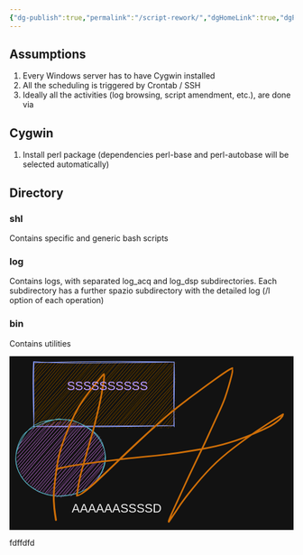```yaml
---
{"dg-publish":true,"permalink":"/script-rework/","dgHomeLink":true,"dgPassFrontmatter":false}
---
```



## Assumptions

1. Every Windows server has to have Cygwin installed
2. All the scheduling is triggered by Crontab / SSH
3. Ideally all the activities (log browsing, script amendment, etc.), are done via 

## Cygwin

1. Install perl package (dependencies perl-base and perl-autobase will be selected automatically)

## Directory

### shl
Contains specific and generic bash scripts

### log
Contains logs, with separated log_acq and log_dsp subdirectories. Each subdirectory has a further spazio subdirectory with the detailed log (/l option of each operation)

### bin
Contains utilities


<svg version="1.1" xmlns="http://www.w3.org/2000/svg" viewBox="0 0 467.5 285.7368421052631" width="935" height="571.4736842105262" filter="invert(93%) hue-rotate(180deg)">
  <!-- svg-source:excalidraw -->
  
  <defs>
    <style>
      @font-face {
        font-family: "Virgil";
        src: url("https://unpkg.com/@zsviczian/excalidraw@0.12.0-obsidian-8/dist/excalidraw-assets/Virgil.woff2");
      }
      @font-face {
        font-family: "Cascadia";
        src: url("https://unpkg.com/@zsviczian/excalidraw@0.12.0-obsidian-8/dist/excalidraw-assets/Cascadia.woff2");
      }
    </style>
  </defs>
  <rect x="0" y="0" width="467.5" height="285.7368421052631" fill="#ffffff"/><g stroke-linecap="round" transform="translate(39.5 10) rotate(0 115.5 52.5)"><path d="M0 0 C0 0, 0 0, 0 0 M0 0 C0 0, 0 0, 0 0 M-0.91 6.81 C1.12 4.63, 2.06 3.35, 4.77 0.67 M-0.21 6.52 C1.87 3.88, 4.1 1.36, 5.22 0.25 M0.52 11.98 C4.73 8.09, 7.72 2.3, 10.37 1.48 M0.83 12.49 C3.47 9.1, 4.51 5.61, 11.1 0.55 M0 19.47 C2.5 12.77, 8.6 8.49, 16.11 -1.62 M-0.25 18.38 C5.49 12.94, 9.78 7.07, 15.75 0.64 M1.07 23.38 C6.11 15.86, 12.97 6.55, 21.69 -0.73 M1.17 24.9 C7.92 14.89, 16 7.05, 20.64 0.47 M-0.62 32.24 C8.07 19.21, 17.96 10.28, 25.31 -0.39 M0.82 31.38 C8.1 21.47, 16.44 11.49, 26.55 0.97 M-2.03 35.25 C9.28 24.11, 20.4 14.17, 31.08 -0.35 M-0.19 36.29 C8.01 25.6, 17.24 15.87, 32.01 0.21 M-0.37 41.37 C7.65 33.08, 20.19 21.58, 35.9 1.74 M0.2 42.61 C10.92 30.82, 20.01 19.93, 36.5 -0.3 M1.1 48.35 C12.39 38.22, 21 24.76, 40.92 1.06 M-0.55 48.25 C9.94 37.65, 19.14 27.24, 43.17 -0.61 M-0.16 54.31 C14.72 37.12, 27.89 24.16, 46.45 -1.53 M0.41 53.84 C11.93 40.75, 24.35 26.36, 47.98 -0.13 M0.99 62.53 C12.25 45.35, 27.42 32.33, 51.4 -0.66 M0.52 60.86 C18.86 39.55, 36.87 16.45, 52.35 -0.66 M0.15 69.04 C15.81 48.31, 30.83 31.84, 56.23 -1.7 M-0.27 67.46 C14.09 53.12, 26.29 37.4, 58.31 -0.16 M1.57 71.64 C12.83 59.06, 25.67 44.15, 62.4 -1.88 M1.01 72.82 C18.69 50.1, 39.1 28.72, 63.17 0.23 M-1.6 81.04 C22.44 52.78, 45.44 28.03, 67.26 -1.51 M-0.25 78.47 C21.41 54.12, 43.67 30.46, 68.67 0.36 M1.45 86.33 C17.63 66.92, 29.51 48.2, 75.54 -1.18 M0.79 85.16 C14.47 67.36, 30.53 50.06, 73.64 0.11 M0.16 89.87 C32.02 54.69, 64.51 21.28, 78.26 -0.91 M0.54 91.95 C28.12 60.4, 55.54 29.17, 79.14 -0.48 M-0.66 96.78 C29.77 62.73, 59.55 30.5, 84.17 -1.37 M-0.01 97.05 C22.04 72.35, 43.53 49.2, 85.15 -0.13 M-0.59 102.07 C25.75 75.97, 48.13 48.44, 90.68 0.94 M0.16 103.14 C31.97 67.48, 63.28 31.84, 89.69 -0.22 M1.24 108.66 C24.92 80.24, 49.08 51.07, 95.32 0.5 M3.18 106.74 C37.01 68.63, 70.95 31.49, 95.5 0.28 M7.02 105.7 C38.39 69.35, 71.63 32.12, 98.66 -0.37 M8.33 106.8 C28.65 84.9, 47.29 61.62, 101.19 0.95 M14.52 105.68 C36.35 83.26, 58.82 54.18, 107.77 -0.79 M12.52 107.07 C39.42 77.53, 65.18 48.03, 105.87 -1.04 M18.47 105.42 C49.46 70.43, 82.17 35.5, 111.1 -0.43 M18.96 107.4 C40.36 81.88, 62.66 57.01, 110.37 -0.79 M24.82 106.66 C53.86 71, 81.37 38.82, 117.35 0.02 M23.56 107.58 C52.3 74.02, 80.86 42.21, 117.18 0.14 M27.59 106.89 C59.46 72.28, 87.22 38.67, 121.6 -0.07 M29.04 106.49 C63.31 67.32, 96.53 28.57, 122.89 0.09 M34.36 108.15 C63.89 70.9, 97.86 34.87, 125.58 1.76 M34.64 106.12 C69.67 69.38, 101.78 30.9, 127.69 0.65 M39.2 107.83 C62.63 79.49, 85.83 57.15, 134.46 0.66 M40.22 106.73 C75.33 66.07, 110.07 23.59, 132.28 -0.52 M44.09 107.48 C74.18 75.39, 100.16 41.92, 137.74 -0.73 M45.97 106.89 C74.26 73.73, 103.49 39.71, 138.1 -0.56 M51.87 107.68 C72.91 79.34, 99.3 51.88, 142.74 0.51 M50.54 106.63 C81.53 72.88, 111.91 37.07, 142.95 0.64 M55.67 104.77 C80 80.28, 100.41 53.65, 147.48 -1.57 M54.68 107.46 C79.99 78.64, 104.25 50.85, 149.16 -0.42 M59.86 105.72 C80.92 81.51, 105.72 54.52, 154.17 -1.01 M61.42 107.56 C80.6 83.29, 98.39 60.87, 153.23 -0.82 M64.82 105.66 C98.27 70.04, 134.51 32.27, 158.14 -1.1 M65.09 106.51 C87.31 81.92, 110.58 55.92, 158.01 -0.03 M71.16 106.97 C109.75 62.8, 144.83 21.19, 165.25 -1.61 M70.7 106.74 C105.36 67.03, 138.17 28.84, 164.32 0.08 M77.95 108.32 C98.65 81.34, 123.45 51.81, 168.83 0.11 M76.42 107.82 C106.33 73.1, 135.07 39.44, 169.16 0.4 M81.48 108.24 C107.51 78.9, 132.17 50.03, 175.15 -2.19 M81.58 106.28 C109.38 76.1, 136.27 46.88, 175.31 0.65 M86.23 105.95 C113.24 78.19, 136.92 48.92, 180.34 -0.71 M87.79 107.77 C114.3 74.45, 142.84 42.86, 179.53 0.49 M92.25 108.14 C122.91 70.71, 157.07 33.44, 183.8 -0.9 M91.66 106.11 C125.82 68.77, 159.39 30.7, 186.19 -0.4 M98.19 105.8 C120.23 82.05, 139.31 56.97, 189.19 1.44 M97.88 107.38 C117.72 83.46, 139.53 58.29, 191.44 0.75 M104.62 105.04 C127.38 81.3, 151.66 50.59, 197.82 0.91 M103.94 107.04 C135.68 69.89, 170.32 30.89, 196.84 -0.04 M109.08 107.88 C130.06 79.12, 155.87 52.75, 201.62 1.35 M107.25 108.01 C132.99 76.16, 160.9 46.31, 201.56 -0.47 M113.45 107.09 C147.59 64.66, 185.84 26.03, 208.56 0.65 M113.81 107.74 C145.78 70.73, 177.85 34.34, 206.01 0.16 M118.89 106.99 C148.32 74.46, 176.96 40.18, 211.6 1.57 M119.36 106.37 C143.51 76.54, 171.24 46.96, 212 0.04 M125.31 106.25 C160.12 64.87, 198.18 21.56, 218.09 0.54 M124.03 107.74 C158.39 67.13, 192.35 30.49, 218.38 -1.05 M130.3 106.72 C157.46 72.75, 185.15 40.28, 222.79 -1.53 M129.54 107.55 C164.93 69.44, 197.92 29.64, 223.23 -0.64 M136.52 108.22 C169.68 68.3, 204.66 26.6, 229.2 1.56 M135.78 106.42 C166.07 69.93, 197.4 34.53, 227.48 0.48 M138.72 105.41 C157.55 84.5, 177.14 62.93, 233.94 0.91 M140.03 107.99 C171.69 70.41, 202.46 36.23, 232.45 0.17 M147.1 106.52 C168.2 77.51, 193.3 51.7, 232.83 9.03 M145.6 106.02 C179.58 68.16, 213.05 29.31, 232.2 6.76 M150.29 106.23 C172.23 80.12, 198.86 51.86, 232.32 14.12 M150.97 106.49 C174.12 78.37, 198.41 51.52, 232.1 13.58 M154.79 108.43 C172.97 84.06, 191.28 63.54, 233.83 20.47 M156.45 106.66 C179.76 78.22, 204.33 49.88, 231.49 18.63 M159.86 107.08 C183.01 84.62, 201.24 57.22, 233.92 26.98 M161.36 107.2 C175.86 88.5, 192.71 71.62, 232.97 25.41 M165.03 105 C188.92 83.68, 205.07 63.29, 233.07 32.7 M166.66 107.28 C187.86 80.88, 209.92 57.33, 233.5 31.76 M172.99 106.68 C190.43 85.23, 207.72 65.59, 232.63 35.7 M172.12 106.65 C195.34 79.52, 220.35 52.2, 232.45 36.94 M177.02 105.09 C191.5 87.24, 209.9 71.26, 231.57 42.57 M176.96 106.73 C192.44 89.52, 208.55 72.61, 232.69 44.48 M183.97 106.52 C200.84 85.07, 219.78 63.36, 230.73 51.53 M183.04 106.72 C200.32 88.23, 216.95 67.31, 231.97 49.53 M188.99 106.09 C201.92 91.28, 216.75 72.26, 231.02 57.47 M186.82 107.43 C197.53 96.14, 208.25 85.37, 231.37 55.21 M193.8 108.85 C207.91 89.4, 224.46 71, 232.2 63.51 M193.81 107.63 C206.81 92.02, 220.56 76.06, 233.34 62.41 M198.87 108.88 C207.77 92.72, 218.84 81.63, 231.85 69.83 M198.04 107.41 C210.07 94.62, 220.75 82.4, 232.79 67.97 M204.22 106.74 C209.31 99.22, 217.2 91.22, 232.1 73.21 M203.02 106.99 C212.33 97.7, 220.4 86.63, 231.13 74.42 M210.34 108.41 C214.78 101.24, 219.44 94.48, 233.89 80.11 M207.89 107.84 C217.02 99.27, 224.1 90.95, 232.71 80.41 M215.65 106.01 C222.07 101.73, 224.97 94.5, 233.17 85.72 M215.12 106.75 C219.22 102.12, 223.23 97.38, 232.25 86.01 M221.44 108.66 C223.64 103.3, 228.44 98.69, 233.68 91.53 M218.64 106.97 C223.68 102.17, 229.63 94.45, 231.82 91.54 M225.19 107.1 C228.15 104.32, 229.44 101.94, 232.08 99.45 M225.31 106.53 C226.43 105.2, 229.16 102.85, 232.71 98.66" stroke="#fab005" stroke-width="0.5" fill="none"/><path d="M0.15 -1.13 C50.57 2.93, 100.82 0.68, 231.47 -0.49 M0.77 0.48 C73.01 -1.37, 145.12 -2.45, 231.38 -0.48 M231.58 -0.59 C232.86 32.06, 231.08 60.43, 231.18 103.32 M231.58 -0.45 C230.75 36.51, 230.71 73.33, 231.72 105.93 M230.02 104.11 C148.4 106.32, 67.64 106.27, -0.94 105.47 M231.72 104.16 C169.91 104.83, 110.34 103.99, -0.43 105.42 M0.52 104.85 C1.43 66.93, -0.57 29.88, 0.82 1.31 M0.81 105.9 C-0.35 69.14, -1.88 32.86, 0.02 -0.44" stroke="#364fc7" stroke-width="1" fill="none"/></g><g stroke-linecap="round" transform="translate(10 103.5) rotate(0 73.75 63.25)"><path d="M21.04 18.29 C21.04 18.29, 21.04 18.29, 21.04 18.29 M21.04 18.29 C21.04 18.29, 21.04 18.29, 21.04 18.29 M4.98 42.25 C13.72 35.75, 22.51 26.64, 30.88 13.95 M4.41 43.38 C13.3 33.5, 21.53 23.14, 30.86 13.33 M2.95 49.62 C18.08 34.81, 27.15 21.47, 41.29 10.32 M3.35 50.54 C18.66 33.91, 32.2 18.34, 39.6 9.72 M2.86 56.84 C13.08 44.02, 25.83 29.84, 48.89 4.16 M3.97 56.48 C20.26 38.18, 35.85 19.77, 49.52 3.92 M1.82 63.93 C13.82 52, 26.39 35.59, 53.94 8.53 M3.61 62.88 C18.1 47.13, 31.46 31.18, 51.83 7.78 M1.23 70.47 C16 54.44, 32.69 38.25, 59.41 8.31 M1.86 71.72 C17.67 53.12, 33.84 34.65, 56.89 5.69 M4.22 74.73 C19.75 55.96, 36.35 38.71, 64.21 4.18 M3.26 75.66 C16.63 60.79, 29.77 45.69, 63.83 4.78 M5.3 78.7 C19.83 62.62, 31.78 45.84, 69.84 5.14 M5.27 79.29 C27.35 53.25, 51.23 26.23, 70.33 4.68 M7.73 82.21 C32.71 52.98, 57.01 26.94, 74.51 3.23 M6.83 84.46 C30.93 54.79, 57.14 25.7, 75.15 4.44 M8.96 86.88 C34.63 55.38, 64.9 25.5, 83.92 -0.29 M8.17 88.42 C28.72 63.03, 50.05 38.31, 84.13 1.94 M11.51 90.32 C28.32 71.58, 47.7 48.91, 88.98 2.08 M8.93 91.28 C32.45 65.64, 56.08 38.35, 88.17 3.11 M11.76 94.31 C35.31 66.14, 60.37 38.53, 91.6 4.35 M11.25 96.38 C41.41 60.02, 72.02 25.02, 92.35 3.46 M15.42 98.21 C32.59 76.36, 54.9 53.65, 97.7 4.88 M14.5 98.98 C32.65 78.96, 50.42 57.06, 95.23 6.07 M17.03 100.71 C41.39 72.87, 66.82 43.73, 100.05 4.5 M17.08 102.12 C39.47 75.92, 60.54 52.77, 100.89 7.01 M18.76 105.97 C51.99 65.79, 87.65 29.69, 105.01 8.47 M20.48 104.07 C41.75 80.93, 62.24 55.9, 104.05 7.45 M24.57 106.33 C49.93 75.81, 77.35 42.25, 109.36 10.38 M23.75 107.21 C47.93 78.29, 73.65 48.99, 108.1 8.82 M26.33 109.21 C52.5 77.6, 80.95 46.73, 113.11 8.9 M26.88 110.2 C59.97 71.32, 92.58 33.51, 112.27 9.76 M28.65 113.36 C62.9 75.89, 95.89 37.56, 115.69 12.42 M29.92 112.38 C62.31 72.63, 97.51 33.56, 115.02 13.99 M31.68 114.98 C55.22 90.73, 75.26 62.15, 120.68 14.73 M33.05 115.17 C59.65 84.75, 86.2 53.64, 119.1 14.2 M35.94 115.96 C54.04 94.49, 73.85 73.41, 124.01 16.75 M35.72 118.49 C69.79 78.23, 104.29 38.12, 123.04 17.01 M38.44 120.54 C69.6 81.98, 102.55 45.25, 124.12 20.7 M40.01 118.65 C71.37 81.25, 104.55 42.51, 125.54 19.32 M45.55 120 C63.8 95.69, 83.07 74.27, 130.06 23.26 M43.81 119.27 C66.01 93.6, 90 67.14, 128.91 22.77 M47.74 122.38 C77.82 88.21, 106.7 55.55, 131.64 26.28 M48.83 122.2 C72.94 92.17, 98.31 62.16, 131.48 24.57 M51.1 122.1 C82.5 90.36, 113.02 53.58, 135.65 26 M52.41 123.39 C83.87 88.21, 113.91 52.65, 135.06 28.02 M56.15 122.21 C74.99 105.18, 88.76 83.53, 138.58 28.68 M57.61 124.31 C88.02 87.01, 118.69 52.02, 138.01 30.31 M61.97 127.32 C87.52 96.93, 112.82 65.88, 141.48 33.31 M59.61 125.13 C85.1 96.87, 110.33 67.25, 139.34 34.46 M63.69 126.73 C88.78 98.32, 115.44 67.58, 143.4 38.56 M64.48 127.08 C88.07 98.18, 113.45 69.97, 142.44 38.52 M68.64 127.95 C87.04 107.98, 102.52 87.35, 143.61 42.2 M67.65 128.16 C95 97.02, 121.18 66.63, 142.57 42.15 M73.78 127.3 C99.92 95.91, 131.16 65.17, 142.3 48.79 M74.56 128.99 C100.51 95.49, 128.9 64.93, 143.88 46.58 M78.63 127.21 C95.03 106.68, 112.17 92.36, 147.53 52.39 M79.91 126.27 C105.16 99.19, 131.26 68.9, 145.57 50.5 M87.98 125.8 C100.06 106.75, 117.53 89.09, 145.94 54.48 M85.66 125.66 C101.28 109.38, 116.86 90.9, 146.97 56.24 M90.73 126.86 C111.24 103.76, 132.8 80.88, 144.96 62.88 M92.11 125.94 C108.88 106.69, 126.12 87.53, 146.96 63.89 M97.99 122.8 C111.06 109.63, 123.86 96.02, 144.85 72.21 M99.33 123.13 C117.41 102.32, 135.15 82.77, 144.33 71.95 M109.31 117.8 C119.77 102.86, 132.47 88.37, 142.96 77.08 M109.63 117.96 C121.86 104.38, 133.02 91.99, 143.29 77.78 M120.86 113.08 C126.78 102.85, 135.68 94.6, 145.16 85.74 M119.04 112.27 C125.27 106.57, 131.53 99.42, 143.22 85.47" stroke="#be4bdb" stroke-width="0.5" fill="none"/><path d="M49.17 4.38 C58.43 0.74, 72.19 -0.29, 82.76 0.68 C93.33 1.64, 103.55 5.41, 112.61 10.16 C121.66 14.9, 131.34 21.48, 137.09 29.15 C142.83 36.81, 146.17 46.94, 147.08 56.17 C147.99 65.4, 146.11 75.88, 142.56 84.54 C139.01 93.21, 133.06 101.86, 125.77 108.18 C118.47 114.5, 108.82 119.5, 98.79 122.47 C88.75 125.44, 76.27 126.93, 65.56 126.01 C54.85 125.09, 43.44 121.63, 34.53 116.94 C25.61 112.26, 17.66 105.49, 12.08 97.9 C6.49 90.31, 2.3 80.75, 1.03 71.41 C-0.24 62.07, 1.14 50.72, 4.47 41.87 C7.8 33.02, 11.32 25.08, 21 18.33 C30.68 11.57, 53.42 4.28, 62.55 1.35 C71.68 -1.59, 75.58 -0.16, 75.76 0.73 M86.52 0.58 C96.77 1.35, 109.7 8.62, 118.29 14.08 C126.87 19.54, 133.05 25.32, 138.03 33.35 C143.02 41.38, 147.73 52.91, 148.21 62.26 C148.69 71.6, 145.3 81.24, 140.9 89.42 C136.5 97.61, 129.76 105.58, 121.82 111.39 C113.88 117.19, 103.74 121.87, 93.26 124.25 C82.78 126.63, 69.47 127.22, 58.95 125.65 C48.43 124.08, 38.47 120.15, 30.12 114.84 C21.78 109.53, 13.87 101.87, 8.88 93.8 C3.89 85.72, 0.38 75.58, 0.19 66.36 C-0.01 57.14, 3.47 47.26, 7.72 38.47 C11.98 29.69, 18.02 19.73, 25.72 13.66 C33.41 7.59, 43.61 4.15, 53.88 2.06 C64.15 -0.03, 81.79 0.8, 87.35 1.1 C92.9 1.4, 87.15 2.72, 87.21 3.86" stroke="#0b7285" stroke-width="1" fill="none"/></g><g transform="translate(76.5 269.2368421052631) rotate(0 188 -124.5)" stroke="none"><path fill="#e67700" d="M -1.54,0.23 Q -1.54,0.23 -2.94,-9.11 -4.35,-18.46 -4.94,-30.56 -5.53,-42.65 -3.19,-62.83 -0.84,-83.01 2.03,-98.62 4.91,-114.23 13.36,-136.35 21.80,-158.46 29.43,-173.91 37.06,-189.35 47.97,-203.90 58.89,-218.45 64.67,-225.47 70.45,-232.49 73.05,-235.61 75.65,-238.74 76.66,-239.70 77.67,-240.67 77.81,-240.79 77.94,-240.92 78.11,-241.02 78.27,-241.11 78.45,-241.16 78.63,-241.21 78.82,-241.22 79.01,-241.22 79.19,-241.18 79.37,-241.14 79.54,-241.06 79.71,-240.98 79.85,-240.86 80.00,-240.74 80.11,-240.59 80.22,-240.44 80.29,-240.27 80.36,-240.09 80.39,-239.91 80.42,-239.72 80.40,-239.54 80.39,-239.35 80.33,-239.17 80.27,-238.99 80.16,-238.84 80.06,-238.68 80.63,-237.56 81.20,-236.44 79.96,-228.23 78.72,-220.02 77.03,-210.02 75.34,-200.03 71.59,-183.82 67.84,-167.60 64.37,-154.24 60.91,-140.88 54.40,-118.52 47.89,-96.15 44.41,-83.51 40.93,-70.86 39.31,-62.08 37.70,-53.31 37.01,-48.86 36.32,-44.40 36.04,-42.36 35.76,-40.33 41.83,-44.35 47.89,-48.37 65.70,-64.64 83.51,-80.91 99.02,-96.03 114.53,-111.15 137.54,-132.53 160.55,-153.92 178.97,-169.78 197.39,-185.63 220.64,-202.88 243.88,-220.13 258.50,-230.62 273.12,-241.10 279.35,-245.14 285.59,-249.18 287.65,-250.02 289.72,-250.86 289.86,-250.93 290.01,-251.01 290.17,-251.04 290.32,-251.07 290.48,-251.07 290.65,-251.06 290.80,-251.02 290.96,-250.98 291.10,-250.90 291.24,-250.82 291.35,-250.71 291.47,-250.60 291.56,-250.46 291.65,-250.33 291.70,-250.18 291.75,-250.02 291.77,-249.86 291.78,-249.70 291.76,-249.54 291.73,-249.38 291.67,-249.23 291.61,-249.09 291.52,-248.96 291.42,-248.83 291.30,-248.72 291.17,-248.62 291.63,-246.41 292.10,-244.19 290.13,-236.34 288.16,-228.49 285.60,-219.61 283.04,-210.73 279.64,-200.89 276.25,-191.06 268.03,-173.46 259.80,-155.86 253.45,-141.66 247.10,-127.46 240.65,-114.36 234.20,-101.25 225.86,-83.77 217.52,-66.29 212.11,-54.41 206.70,-42.53 201.09,-30.43 195.48,-18.32 192.38,-11.33 189.28,-4.33 187.98,-1.15 186.67,2.01 186.93,2.80 187.19,3.58 187.10,3.74 187.01,3.91 186.88,4.04 186.76,4.18 186.60,4.28 186.45,4.38 186.27,4.45 186.10,4.51 185.91,4.53 185.73,4.55 185.54,4.52 185.36,4.49 185.19,4.42 185.02,4.35 184.87,4.25 184.71,4.14 184.59,4.00 184.47,3.85 184.39,3.69 184.31,3.52 184.27,3.34 184.23,3.16 184.23,2.97 184.24,2.79 184.28,2.61 184.33,2.43 190.18,-5.84 196.03,-14.13 202.17,-23.63 208.30,-33.13 224.04,-52.62 239.77,-72.10 254.82,-87.45 269.87,-102.80 291.56,-119.42 313.24,-136.05 328.79,-146.56 344.33,-157.08 354.68,-163.56 365.03,-170.04 369.13,-172.51 373.23,-174.97 373.38,-175.03 373.52,-175.10 373.67,-175.13 373.83,-175.16 373.99,-175.16 374.15,-175.15 374.30,-175.11 374.45,-175.06 374.59,-174.98 374.72,-174.90 374.84,-174.79 374.95,-174.68 375.04,-174.55 375.12,-174.41 375.17,-174.26 375.22,-174.11 375.23,-173.95 375.24,-173.80 375.22,-173.64 375.19,-173.48 375.13,-173.34 375.06,-173.19 374.97,-173.07 374.87,-172.94 374.75,-172.84 374.63,-172.74 374.58,-171.53 374.52,-170.31 371.16,-166.52 367.79,-162.73 359.54,-156.97 351.29,-151.21 328.02,-141.41 304.74,-131.61 285.06,-125.59 265.38,-119.57 237.99,-114.85 210.60,-110.12 189.62,-107.41 168.64,-104.69 151.08,-103.10 133.53,-101.51 105.68,-98.26 77.84,-95.00 62.27,-92.90 46.70,-90.79 36.07,-89.18 25.43,-87.57 19.93,-86.46 14.43,-85.35 11.36,-84.74 8.29,-84.12 6.85,-83.74 5.41,-83.37 4.18,-83.02 2.96,-82.67 2.71,-82.59 2.46,-82.52 2.20,-82.52 1.94,-82.53 1.69,-82.62 1.45,-82.71 1.24,-82.87 1.04,-83.04 0.90,-83.26 0.76,-83.48 0.69,-83.73 0.63,-83.98 0.65,-84.24 0.67,-84.50 0.77,-84.74 0.88,-84.98 1.05,-85.18 1.22,-85.37 1.45,-85.50 1.68,-85.63 1.93,-85.68 2.19,-85.73 2.45,-85.69 2.71,-85.66 2.94,-85.54 3.17,-85.43 3.36,-85.24 3.54,-85.06 3.66,-84.82 3.78,-84.59 3.81,-84.33 3.85,-84.07 3.80,-83.82 3.75,-83.56 3.62,-83.33 3.49,-83.11 3.30,-82.93 3.11,-82.76 2.87,-82.65 2.63,-82.55 2.37,-82.53 2.11,-82.51 1.85,-82.57 1.60,-82.63 1.38,-82.77 1.16,-82.91 1.00,-83.12 0.83,-83.32 0.74,-83.56 0.65,-83.81 0.65,-84.07 0.64,-84.33 0.71,-84.58 0.79,-84.83 0.94,-85.04 1.09,-85.25 1.31,-85.41 1.52,-85.56 1.52,-85.56 1.52,-85.56 3.19,-85.98 4.86,-86.40 6.32,-86.55 7.77,-86.70 10.84,-87.32 13.91,-87.94 19.47,-89.06 25.03,-90.19 35.69,-91.80 46.35,-93.42 61.94,-95.53 77.53,-97.64 105.41,-100.90 133.29,-104.17 150.79,-105.76 168.29,-107.35 189.21,-110.07 210.14,-112.79 237.36,-117.49 264.59,-122.18 284.13,-128.18 303.67,-134.17 326.68,-143.86 349.68,-153.54 357.66,-159.12 365.64,-164.69 368.66,-167.96 371.69,-171.23 372.46,-173.10 373.23,-174.97 373.38,-175.03 373.52,-175.10 373.67,-175.13 373.83,-175.16 373.99,-175.16 374.15,-175.15 374.30,-175.11 374.45,-175.06 374.59,-174.98 374.72,-174.90 374.84,-174.79 374.95,-174.68 375.03,-174.55 375.12,-174.41 375.17,-174.26 375.22,-174.11 375.23,-173.95 375.24,-173.80 375.22,-173.64 375.19,-173.48 375.13,-173.34 375.06,-173.19 374.97,-173.07 374.87,-172.94 374.75,-172.84 374.63,-172.74 370.52,-170.28 366.42,-167.82 356.11,-161.36 345.80,-154.90 330.32,-144.43 314.84,-133.96 293.29,-117.46 271.75,-100.96 256.78,-85.70 241.82,-70.45 226.16,-51.08 210.51,-31.71 204.35,-22.17 198.19,-12.63 192.69,-4.52 187.19,3.58 187.10,3.74 187.01,3.91 186.88,4.04 186.76,4.18 186.60,4.28 186.45,4.38 186.27,4.45 186.10,4.51 185.91,4.53 185.73,4.55 185.54,4.52 185.36,4.49 185.19,4.42 185.02,4.35 184.87,4.25 184.71,4.14 184.59,4.00 184.47,3.85 184.39,3.69 184.31,3.52 184.27,3.34 184.23,3.16 184.23,2.97 184.24,2.79 184.28,2.61 184.33,2.43 184.27,1.87 184.21,1.32 185.55,-2.03 186.88,-5.39 189.99,-12.41 193.09,-19.43 198.70,-31.52 204.30,-43.62 209.72,-55.52 215.14,-67.42 223.49,-84.92 231.83,-102.42 238.26,-115.48 244.69,-128.54 251.05,-142.76 257.41,-156.98 265.58,-174.45 273.75,-191.92 277.12,-201.69 280.49,-211.46 283.04,-220.30 285.58,-229.15 287.50,-236.61 289.43,-244.08 289.57,-247.47 289.72,-250.86 289.86,-250.93 290.01,-251.01 290.17,-251.04 290.32,-251.07 290.48,-251.07 290.65,-251.06 290.80,-251.02 290.96,-250.98 291.10,-250.90 291.24,-250.82 291.35,-250.71 291.47,-250.60 291.56,-250.46 291.65,-250.33 291.70,-250.18 291.75,-250.02 291.77,-249.86 291.78,-249.70 291.76,-249.54 291.73,-249.38 291.67,-249.23 291.61,-249.09 291.52,-248.96 291.42,-248.83 291.30,-248.72 291.17,-248.62 289.11,-247.77 287.05,-246.91 280.88,-242.90 274.70,-238.89 260.11,-228.41 245.52,-217.92 222.37,-200.71 199.22,-183.51 180.86,-167.66 162.50,-151.82 139.55,-130.43 116.60,-109.03 101.10,-93.83 85.59,-78.63 67.62,-62.13 49.65,-45.63 41.51,-41.51 33.37,-37.39 33.23,-39.05 33.09,-40.71 33.40,-42.76 33.71,-44.81 34.40,-49.30 35.09,-53.79 36.72,-62.68 38.36,-71.56 41.84,-84.23 45.32,-96.90 51.81,-119.23 58.29,-141.56 61.74,-154.89 65.18,-168.21 68.90,-184.35 72.61,-200.49 74.27,-210.47 75.93,-220.45 77.17,-228.13 78.40,-235.80 78.04,-238.23 77.67,-240.67 77.81,-240.79 77.94,-240.92 78.11,-241.02 78.27,-241.11 78.45,-241.16 78.63,-241.21 78.82,-241.22 79.00,-241.22 79.19,-241.18 79.37,-241.14 79.54,-241.06 79.71,-240.98 79.85,-240.86 80.00,-240.74 80.11,-240.59 80.22,-240.44 80.29,-240.27 80.36,-240.09 80.39,-239.91 80.42,-239.72 80.40,-239.54 80.39,-239.35 80.33,-239.17 80.27,-238.99 80.16,-238.84 80.06,-238.68 78.87,-237.86 77.68,-237.03 75.10,-233.91 72.51,-230.80 66.77,-223.82 61.03,-216.84 50.25,-202.49 39.47,-188.15 31.91,-172.82 24.35,-157.49 15.99,-135.61 7.63,-113.73 4.79,-98.20 1.95,-82.68 -0.34,-62.74 -2.65,-42.79 -2.02,-30.85 -1.39,-18.91 0.07,-9.57 1.54,-0.23 1.54,-0.04 1.55,0.13 1.51,0.32 1.47,0.50 1.39,0.67 1.31,0.84 1.19,0.99 1.07,1.13 0.92,1.24 0.76,1.35 0.59,1.43 0.42,1.50 0.23,1.53 0.04,1.56 -0.13,1.54 -0.32,1.52 -0.50,1.46 -0.68,1.40 -0.83,1.30 -0.99,1.20 -1.12,1.06 -1.25,0.92 -1.34,0.76 -1.44,0.60 -1.49,0.41 -1.54,0.23 -1.54,0.23 L -1.54,0.23 Z"/></g><g transform="translate(102.5 238.5) rotate(0 74.5 11.5)"><text x="0" y="18" font-family="Helvetica, Segoe UI Emoji" font-size="20px" fill="#000000" text-anchor="start" style="white-space: pre;" direction="ltr">AAAAAASSSSD</text></g><g transform="translate(94.5 37.5) rotate(0 67.5 11.5)"><text x="0" y="18" font-family="Helvetica, Segoe UI Emoji" font-size="20px" fill="#5f3dc4" text-anchor="start" style="white-space: pre;" direction="ltr">SSSSSSSSSS</text></g></svg>

fdffdfd